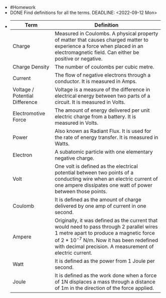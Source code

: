 - #Homework
- DONE Find definitions for all the terms.
  DEADLINE: <2022-09-12 Mon>
- |Term|Definition|
  |--|--|
  |Charge | Measured in Coulombs. A physical property of matter that causes charged matter to experience a force when placed in an electromagnetic field. Can either be positive or negative.|
  |Charge Density | The number of coulombs per cubic metre.|
  |Current | The flow of negative electrons through a conductor. It is measured in Amps.|
  |Voltage / Potential Difference | Voltage is a measure of the difference in electrical energy between two parts of a circuit. It is measured in Volts.|
  |Electromotive Force | The amount of energy delivered per unit electric charge from a battery. It is measured in Volts.|
  |Power | Also known as Radiant Flux. It is used for the rate of energy transfer. It is measured in Watts.|
  |Electron | A subatomic particle with one elementary negative charge.|
  |Volt | One volt is defined as the electrical potential between two points of a conducting wire when an electric current of one ampere dissipates one watt of power between those points.|
  |Coulomb | It is defined as the amount of charge delivered by one amp of current in one second.|
  |Ampere | Originally, it was defined as the current that would need to pass through 2 parallel wires 1 metre apart to produce a magnetic force of $2*10^{-7}$ N/m. Now it has been redefined with decimal precision. A measurement of electric current.|
  |Watt | It is defined as the power from 1 Joule per second.|
  |Joule | It is defined as the work done when a force of 1N displaces a mass through a distance of 1m in the direction of the force applied.|